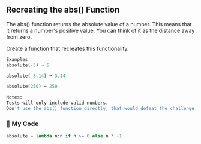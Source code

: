 ## Recreating the abs() Function

The abs() function returns the absolute value of a number. This means that it returns a number's positive value. You can think of it as the distance away from zero.

Create a function that recreates this functionality.
```python
Examples
absolute(-5) ➞ 5

absolute(-3.14) ➞ 3.14

absolute(250) ➞ 250

Notes:
Tests will only include valid numbers.
Don't use the abs() function directly, that would defeat the challenge's purpose!
```
### :snake: My Code
```python
absolute = lambda n:n if n >= 0 else n * -1

```
